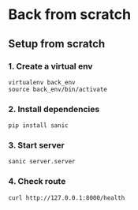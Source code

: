 # Back from scratch

## Setup from scratch

### 1. Create a virtual env
```
virtualenv back_env
source back_env/bin/activate
```

### 2. Install dependencies 
```
pip install sanic
```

### 3. Start server
```
sanic server.server
```

### 4. Check route
```
curl http://127.0.0.1:8000/health
```
